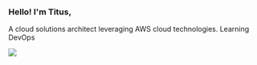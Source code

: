 ### Hello! I'm Titus,
A cloud solutions architect leveraging AWS cloud technologies. Learning DevOps

<img src="https://github-readme-stats.vercel.app/api?username=lesinko&show_icons=true"/>

